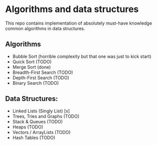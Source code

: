 # Algorithms and data structures

This repo contains implementation of absolutely must-have knowledge common algorithms in data structures.

## Algorithms

* Bubble Sort (horrible complexity but that one was just to kick start)
* Quick Sort (TODO)
* Merge Sort (done)
* Breadth-First Search (TODO)
* Depth-First Search (TODO)
* Binary Search (TODO)

## Data Structures:

* Linked Lists (Singly List) [x]
* Trees, Tries and Graphs (TODO)
* Stack & Queues (TODO)
* Heaps (TODO)
* Vectors / ArrayLists (TODO)
* Hash Tables (TODO)
